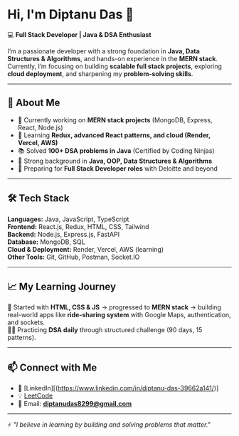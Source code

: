 # Hi, I'm Diptanu Das 👋  

💻 **Full Stack Developer | Java & DSA Enthusiast**  

I’m a passionate developer with a strong foundation in **Java, Data Structures & Algorithms**, and hands-on experience in the **MERN stack**.  
Currently, I’m focusing on building **scalable full stack projects**, exploring **cloud deployment**, and sharpening my **problem-solving skills**.  

---

## 🚀 About Me
- 🔭 Currently working on **MERN stack projects** (MongoDB, Express, React, Node.js)  
- 🌱 Learning **Redux, advanced React patterns, and cloud (Render, Vercel, AWS)**  
- 📚 Solved **100+ DSA problems in Java** (Certified by Coding Ninjas)  
- 🧩 Strong background in **Java, OOP, Data Structures & Algorithms**  
- 🎯 Preparing for **Full Stack Developer roles** with Deloitte and beyond  

---

## 🛠️ Tech Stack
**Languages:** Java, JavaScript, TypeScript  
**Frontend:** React.js, Redux, HTML, CSS, Tailwind  
**Backend:** Node.js, Express.js, FastAPI  
**Database:** MongoDB, SQL  
**Cloud & Deployment:** Render, Vercel, AWS (learning)  
**Other Tools:** Git, GitHub, Postman, Socket.IO  

---

## 📈 My Learning Journey
🌟 Started with **HTML, CSS & JS** → progressed to **MERN stack** → building real-world apps like **ride-sharing system** with Google Maps, authentication, and sockets.  
🧑‍💻 Practicing **DSA daily** through structured challenge (90 days, 15 patterns).  

---

## 📫 Connect with Me
- 🔗 [LinkedIn][(https://www.linkedin.com/in/diptanu-das-39662a141/)]
- 💡 [LeetCode](https://leetcode.com/u/diptanu8794/)  
- 📧 Email: **diptanudas8299@gmail.com**  

---

⚡ *"I believe in learning by building and solving problems that matter."*  

